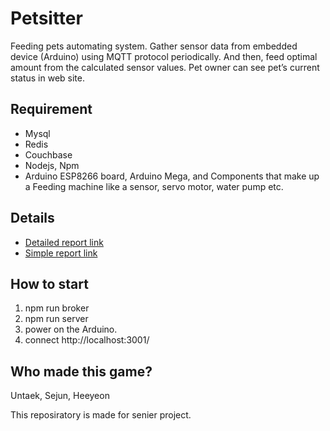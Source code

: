 # Petsitter

Feeding pets automating system. Gather sensor data from embedded device (Arduino) using MQTT protocol periodically. And then, feed optimal amount from the calculated sensor values. Pet owner can see pet’s current status in web site.

## Requirement
* Mysql
* Redis
* Couchbase
* Nodejs, Npm
* Arduino ESP8266 board, Arduino Mega, and Components that make up a Feeding machine like a sensor, servo motor, water pump etc.

## Details
- [Detailed report link](https://github.com/Untaek/graduate/blob/master/senior%20project%20report1.pdf)
- [Simple report link](https://github.com/Untaek/graduate/blob/master/senior%20project%20presentation.pdf)


## How to start
1. npm run broker
2. npm run server
3. power on the Arduino.
4. connect http://localhost:3001/

## Who made this game?
Untaek, Sejun, Heeyeon

This reposiratory is made for senier project.